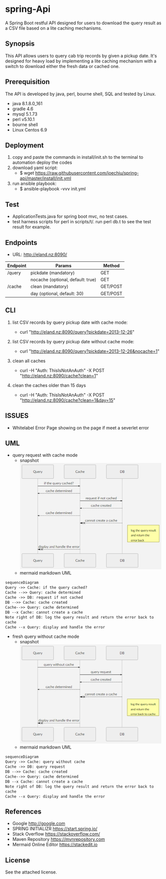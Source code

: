 # spring-Api
A Spring Boot restful API designed for users to download the query result as a CSV file based on a lite caching mechanisms.

## Synopsis

This API allows users to query cab trip records by given a pickup date. It's designed for heavy load by implementing a lite caching mechanism with a switch to download either the fresh data or cached one.

## Prerequisition 

The API is developed by java, perl, bourne shell, SQL and tested by Linux. 

* java 8.1.8.0_161
* gradle 4.6
* mysql 5.1.73
* perl v5.10.1
* bourne shell
* Linux Centos 6.9

## Deployment

1. copy and paste the commands in install/init.sh to the terminal to automation deploy the codes 
2. download yaml script: 
    * $ wget https://raw.githubusercontent.com/joechiu/spring-api/master/install/init.yml
3. run ansible playbook:
    * $ ansible-playbook -vvv init.yml

## Test
- ApplicationTests.java for spring boot mvc, no test cases.
- test harness scripts for perl in scripts/t/. run perl db.t to see the test result for example.

## Endpoints

 - URL: http://eland.nz:8090/

|Endpoint        |Params                         |Method                       |
|----------------|-------------------------------|-----------------------------|
|/query          |pickdate (mandatory)           |GET                          |    
|                |nocache (optional, default: true)|GET                        |
|/cache          |clean (mandatory)              |GET/POST |  
|                |day (optional, default: 30)    |GET/POST                |

## CLI

1. list CSV records by query pickup date with cache mode:
    * curl "http://eland.nz:8090/query?pickdate=2013-12-26"
2. list CSV records by query pickup date without cache mode:
    * curl "http://eland.nz:8090/query?pickdate=2013-12-26&nocache=1"

3. clean all caches
    * curl -H "Auth: ThisIsNotAnAuth" -X POST "http://eland.nz:8090/cache?clean=1"
4. clean the caches older than 15 days
    * curl -H "Auth: ThisIsNotAnAuth" -X POST "http://eland.nz:8090/cache?clean=1&day=15"

## ISSUES
* Whitelabel Error Page showing on the page if meet a severlet error

## UML
* query request with cache mode
    - snapshot<br>
![cache mode](https://github.com/joechiu/spring-Api/blob/master/images/cache-mode.jpg?raw=true "query request with cache mode")
    - mermaid markdown UML
```mermaid
sequenceDiagram
Query ->> Cache: if the query cached?
Cache -->> Query: cache determined
Cache ->> DB: request if not cached
DB -->> Cache: cache created
Cache-->> Query: cache determined
DB --x Cache: cannot create a cache
Note right of DB: log the query result and return the error back to cache
Cache --x Query: display and handle the error
```
* fresh query without cache mode
    - snapshot<br>
![no cache](https://github.com/joechiu/spring-Api/blob/master/images/no-cache.jpg?raw=true "fresh query without cache mode")
    - mermaid markdown UML
```mermaid
sequenceDiagram
Query ->> Cache: query without cache
Cache ->> DB: query request
DB -->> Cache: cache created
Cache-->> Query: cache determined
DB --x Cache: cannot create a cache
Note right of DB: log the query result and return the error back to cache
Cache --x Query: display and handle the error
```

## References
- Google http://google.com
- SPRING INITIALIZR https://start.spring.io/
- Stack Overflow https://stackoverflow.com/
- Maven Repository https://mvnrepository.com
- Mermaid Online Editor https://stackedit.io

## License

See the attached license.
